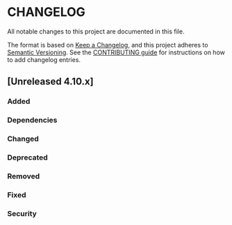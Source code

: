 # CHANGELOG
All notable changes to this project are documented in this file.

The format is based on [Keep a Changelog](https://keepachangelog.com/en/1.0.0/), and this project adheres to [Semantic Versioning](https://semver.org/spec/v2.0.0.html). See the [CONTRIBUTING guide](./CONTRIBUTING.md#Changelog) for instructions on how to add changelog entries.

## [Unreleased 4.10.x]
### Added

### Dependencies

### Changed

### Deprecated

### Removed

### Fixed

### Security

[Unreleased 4.11.x]: https://github.com/wazuh/wazuh-indexer/compare/4.10.1...4.11.0
